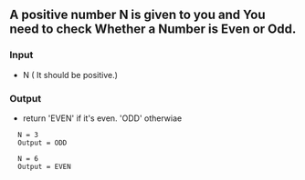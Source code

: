 ## A positive number N is given to you and You need to check Whether a Number is Even or Odd.

### Input

- N ( It should be positive.)

### Output

- return 'EVEN' if it's even.
  'ODD' otherwiae

```
  N = 3
  Output = ODD
  
  N = 6
  Output = EVEN
```

